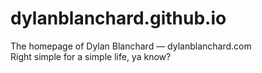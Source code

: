 dylanblanchard.github.io
========================

The homepage of Dylan Blanchard — dylanblanchard.com <br>
Right simple for a simple life, ya know?
